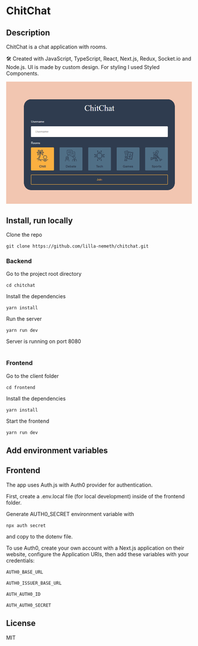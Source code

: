 # ChitChat

## Description

ChitChat is a chat application with rooms.

🛠 Created with JavaScript, TypeScript, React, Next.js, Redux, Socket.io and Node.js. UI is made by custom design. For styling I used Styled Components.

![ChitChat Rooms](https://raw.githubusercontent.com/lilla-nemeth/chitchat/main/frontend/src/app/assets/screenshots/app_screenshot_00.png)

## Install, run locally

Clone the repo

```
git clone https://github.com/lilla-nemeth/chitchat.git
```

### Backend

Go to the project root directory

```
cd chitchat
```

Install the dependencies

```
yarn install
```

Run the server

```
yarn run dev
```

Server is running on port 8080
</br></br>

### Frontend

Go to the client folder

```
cd frontend
```

Install the dependencies

```
yarn install
```

Start the frontend

```
yarn run dev
```

## Add environment variables

## Frontend

The app uses Auth.js with Auth0 provider for authentication.

First, create a .env.local file (for local development) inside of the frontend folder.

Generate AUTH0_SECRET environment variable with

```
npx auth secret
```

and copy to the dotenv file.

To use Auth0, create your own account with a Next.js application on their website, configure the Application URIs, then add these variables with your credentials:

```
AUTH0_BASE_URL
```

```
AUTH0_ISSUER_BASE_URL
```

```
AUTH_AUTH0_ID
```

```
AUTH_AUTH0_SECRET
```

## License

MIT
